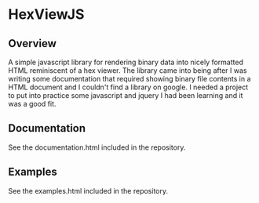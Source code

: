 HexViewJS
=========

Overview
--------

A simple javascript library for rendering binary data into nicely formatted HTML reminiscent of a hex viewer.  The library came into being after I was writing some documentation that required showing binary file contents in a HTML document and I couldn't find a library on google.  I needed a project to put into practice some javascript and jquery I had been learning and it was a good fit.

Documentation
-------------

See the documentation.html included in the repository.

Examples
--------

See the examples.html included in the repository.



